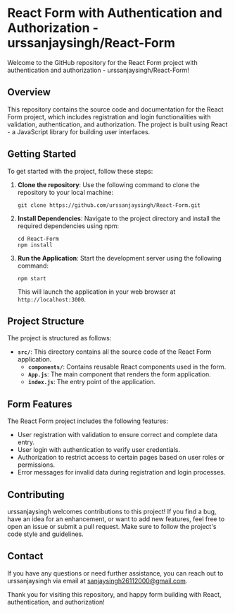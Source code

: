 # React Form with Authentication and Authorization - urssanjaysingh/React-Form

Welcome to the GitHub repository for the React Form project with authentication and authorization - urssanjaysingh/React-Form!

## Overview

This repository contains the source code and documentation for the React Form project, which includes registration and login functionalities with validation, authentication, and authorization. The project is built using React - a JavaScript library for building user interfaces.

## Getting Started

To get started with the project, follow these steps:

1. **Clone the repository**: Use the following command to clone the repository to your local machine:

   ```
   git clone https://github.com/urssanjaysingh/React-Form.git
   ```

2. **Install Dependencies**: Navigate to the project directory and install the required dependencies using npm:

   ```
   cd React-Form
   npm install
   ```

3. **Run the Application**: Start the development server using the following command:

   ```
   npm start
   ```

   This will launch the application in your web browser at `http://localhost:3000`.

## Project Structure

The project is structured as follows:

- **`src/`**: This directory contains all the source code of the React Form application.
  - **`components/`**: Contains reusable React components used in the form.
  - **`App.js`**: The main component that renders the form application.
  - **`index.js`**: The entry point of the application.

## Form Features

The React Form project includes the following features:

- User registration with validation to ensure correct and complete data entry.
- User login with authentication to verify user credentials.
- Authorization to restrict access to certain pages based on user roles or permissions.
- Error messages for invalid data during registration and login processes.

## Contributing

urssanjaysingh welcomes contributions to this project! If you find a bug, have an idea for an enhancement, or want to add new features, feel free to open an issue or submit a pull request. Make sure to follow the project's code style and guidelines.

## Contact

If you have any questions or need further assistance, you can reach out to urssanjaysingh via email at sanjaysingh26112000@gmail.com.

Thank you for visiting this repository, and happy form building with React, authentication, and authorization!
